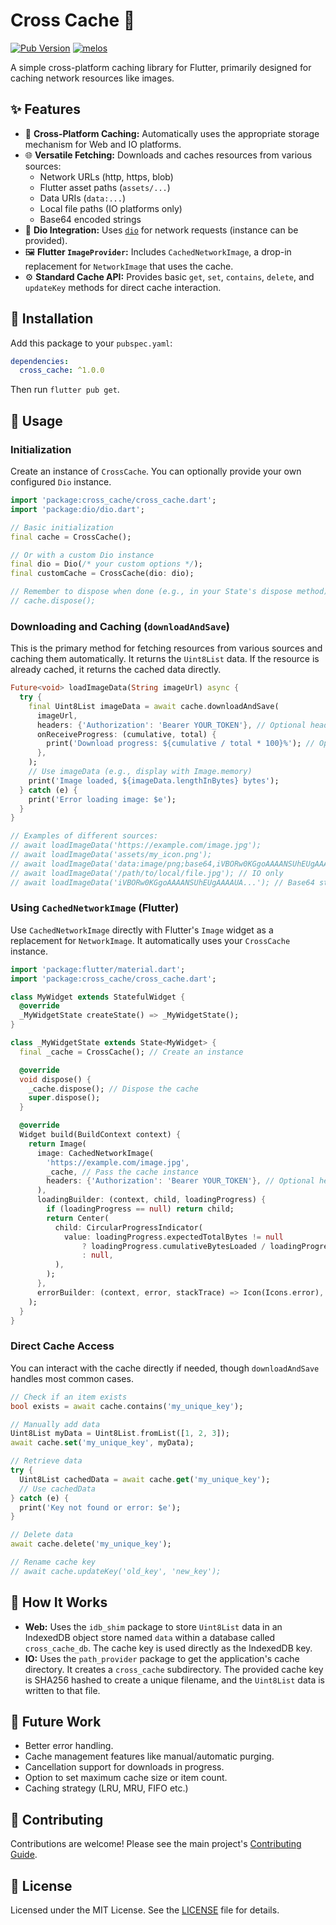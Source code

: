 # Cross Cache 💾

[![Pub Version](https://img.shields.io/pub/v/cross_cache?logo=flutter&color=orange)](https://pub.dev/packages/cross_cache) [![melos](https://img.shields.io/badge/maintained%20with-melos-ffffff.svg?color=orange)](https://github.com/invertase/melos)

A simple cross-platform caching library for Flutter, primarily designed for caching network resources like images.

## ✨ Features

- 💾 **Cross-Platform Caching:** Automatically uses the appropriate storage mechanism for Web and IO platforms.
- 🌐 **Versatile Fetching:** Downloads and caches resources from various sources:
    - Network URLs (http, https, blob)
    - Flutter asset paths (`assets/...`)
    - Data URIs (`data:...`)
    - Local file paths (IO platforms only)
    - Base64 encoded strings
- 🤝 **Dio Integration:** Uses [`dio`](https://pub.dev/packages/dio) for network requests (instance can be provided).
- 🖼️ **Flutter `ImageProvider`:** Includes `CachedNetworkImage`, a drop-in replacement for `NetworkImage` that uses the cache.
- ⚙️ **Standard Cache API:** Provides basic `get`, `set`, `contains`, `delete`, and `updateKey` methods for direct cache interaction.

## 🚀 Installation

Add this package to your `pubspec.yaml`:

```yaml
dependencies:
  cross_cache: ^1.0.0
```

Then run `flutter pub get`.

## 📖 Usage

### Initialization

Create an instance of `CrossCache`. You can optionally provide your own configured `Dio` instance.

```dart
import 'package:cross_cache/cross_cache.dart';
import 'package:dio/dio.dart';

// Basic initialization
final cache = CrossCache();

// Or with a custom Dio instance
final dio = Dio(/* your custom options */);
final customCache = CrossCache(dio: dio);

// Remember to dispose when done (e.g., in your State's dispose method)
// cache.dispose();
```

### Downloading and Caching (`downloadAndSave`)

This is the primary method for fetching resources from various sources and caching them automatically. It returns the `Uint8List` data. If the resource is already cached, it returns the cached data directly.

```dart
Future<void> loadImageData(String imageUrl) async {
  try {
    final Uint8List imageData = await cache.downloadAndSave(
      imageUrl,
      headers: {'Authorization': 'Bearer YOUR_TOKEN'}, // Optional headers
      onReceiveProgress: (cumulative, total) {
        print('Download progress: ${cumulative / total * 100}%'); // Optional progress
      },
    );
    // Use imageData (e.g., display with Image.memory)
    print('Image loaded, ${imageData.lengthInBytes} bytes');
  } catch (e) {
    print('Error loading image: $e');
  }
}

// Examples of different sources:
// await loadImageData('https://example.com/image.jpg');
// await loadImageData('assets/my_icon.png');
// await loadImageData('data:image/png;base64,iVBORw0KGgoAAAANSUhEUgAAAAUA...');
// await loadImageData('/path/to/local/file.jpg'); // IO only
// await loadImageData('iVBORw0KGgoAAAANSUhEUgAAAAUA...'); // Base64 string
```

### Using `CachedNetworkImage` (Flutter)

Use `CachedNetworkImage` directly with Flutter's `Image` widget as a replacement for `NetworkImage`. It automatically uses your `CrossCache` instance.

```dart
import 'package:flutter/material.dart';
import 'package:cross_cache/cross_cache.dart';

class MyWidget extends StatefulWidget {
  @override
  _MyWidgetState createState() => _MyWidgetState();
}

class _MyWidgetState extends State<MyWidget> {
  final _cache = CrossCache(); // Create an instance

  @override
  void dispose() {
    _cache.dispose(); // Dispose the cache
    super.dispose();
  }

  @override
  Widget build(BuildContext context) {
    return Image(
      image: CachedNetworkImage(
        'https://example.com/image.jpg',
        _cache, // Pass the cache instance
        headers: {'Authorization': 'Bearer YOUR_TOKEN'}, // Optional headers
      ),
      loadingBuilder: (context, child, loadingProgress) {
        if (loadingProgress == null) return child;
        return Center(
          child: CircularProgressIndicator(
            value: loadingProgress.expectedTotalBytes != null
                ? loadingProgress.cumulativeBytesLoaded / loadingProgress.expectedTotalBytes!
                : null,
          ),
        );
      },
      errorBuilder: (context, error, stackTrace) => Icon(Icons.error),
    );
  }
}

```

### Direct Cache Access

You can interact with the cache directly if needed, though `downloadAndSave` handles most common cases.

```dart
// Check if an item exists
bool exists = await cache.contains('my_unique_key');

// Manually add data
Uint8List myData = Uint8List.fromList([1, 2, 3]);
await cache.set('my_unique_key', myData);

// Retrieve data
try {
  Uint8List cachedData = await cache.get('my_unique_key');
  // Use cachedData
} catch (e) {
  print('Key not found or error: $e');
}

// Delete data
await cache.delete('my_unique_key');

// Rename cache key
// await cache.updateKey('old_key', 'new_key');
```

## 🤔 How It Works

-   **Web:** Uses the `idb_shim` package to store `Uint8List` data in an IndexedDB object store named `data` within a database called `cross_cache_db`. The cache key is used directly as the IndexedDB key.
-   **IO:** Uses the `path_provider` package to get the application's cache directory. It creates a `cross_cache` subdirectory. The provided cache key is SHA256 hashed to create a unique filename, and the `Uint8List` data is written to that file.

## 🚧 Future Work

-   Better error handling.
-   Cache management features like manual/automatic purging.
-   Cancellation support for downloads in progress.
-   Option to set maximum cache size or item count.
-   Caching strategy (LRU, MRU, FIFO etc.)

## 🤝 Contributing

Contributions are welcome! Please see the main project's [Contributing Guide](https://github.com/flyerhq/flutter_chat_ui/blob/main/CONTRIBUTING.md).

## 📜 License

Licensed under the MIT License. See the [LICENSE](https://github.com/flyerhq/flutter_chat_ui/blob/main/packages/cross_cache/LICENSE) file for details.
